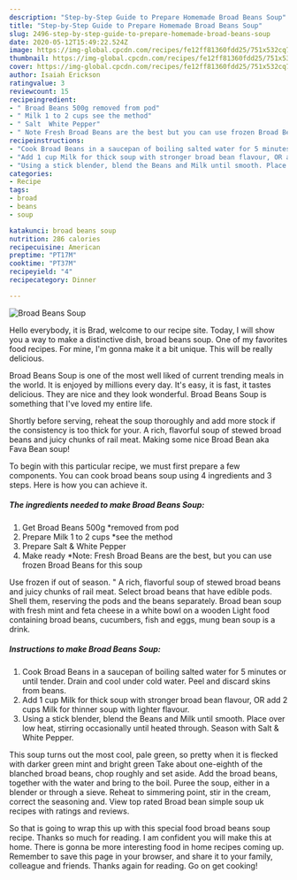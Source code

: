 ```yaml
---
description: "Step-by-Step Guide to Prepare Homemade Broad Beans Soup"
title: "Step-by-Step Guide to Prepare Homemade Broad Beans Soup"
slug: 2496-step-by-step-guide-to-prepare-homemade-broad-beans-soup
date: 2020-05-12T15:49:22.524Z
image: https://img-global.cpcdn.com/recipes/fe12ff81360fdd25/751x532cq70/broad-beans-soup-recipe-main-photo.jpg
thumbnail: https://img-global.cpcdn.com/recipes/fe12ff81360fdd25/751x532cq70/broad-beans-soup-recipe-main-photo.jpg
cover: https://img-global.cpcdn.com/recipes/fe12ff81360fdd25/751x532cq70/broad-beans-soup-recipe-main-photo.jpg
author: Isaiah Erickson
ratingvalue: 3
reviewcount: 15
recipeingredient:
- " Broad Beans 500g removed from pod"
- " Milk 1 to 2 cups see the method"
- " Salt  White Pepper"
- " Note Fresh Broad Beans are the best but you can use frozen Broad Beans for this soup"
recipeinstructions:
- "Cook Broad Beans in a saucepan of boiling salted water for 5 minutes or until tender. Drain and cool under cold water. Peel and discard skins from beans."
- "Add 1 cup Milk for thick soup with stronger broad bean flavour, OR add 2 cups Milk for thinner soup with lighter flavour."
- "Using a stick blender, blend the Beans and Milk until smooth. Place over low heat, stirring occasionally until heated through. Season with Salt &amp; White Pepper."
categories:
- Recipe
tags:
- broad
- beans
- soup

katakunci: broad beans soup 
nutrition: 286 calories
recipecuisine: American
preptime: "PT17M"
cooktime: "PT37M"
recipeyield: "4"
recipecategory: Dinner

---
```



![Broad Beans Soup](https://img-global.cpcdn.com/recipes/fe12ff81360fdd25/751x532cq70/broad-beans-soup-recipe-main-photo.jpg)

Hello everybody, it is Brad, welcome to our recipe site. Today, I will show you a way to make a distinctive dish, broad beans soup. One of my favorites food recipes. For mine, I'm gonna make it a bit unique. This will be really delicious.

Broad Beans Soup is one of the most well liked of current trending meals in the world. It is enjoyed by millions every day. It's easy, it is fast, it tastes delicious. They are nice and they look wonderful. Broad Beans Soup is something that I've loved my entire life.

Shortly before serving, reheat the soup thoroughly and add more stock if the consistency is too thick for your. A rich, flavorful soup of stewed broad beans and juicy chunks of rail meat. Making some nice Broad Bean aka Fava Bean soup!


To begin with this particular recipe, we must first prepare a few components. You can cook broad beans soup using 4 ingredients and 3 steps. Here is how you can achieve it.

<!--inarticleads1-->

##### The ingredients needed to make Broad Beans Soup:

1. Get  Broad Beans 500g *removed from pod
1. Prepare  Milk 1 to 2 cups *see the method
1. Prepare  Salt &amp; White Pepper
1. Make ready  *Note: Fresh Broad Beans are the best, but you can use frozen Broad Beans for this soup


Use frozen if out of season. &#34; A rich, flavorful soup of stewed broad beans and juicy chunks of rail meat. Select broad beans that have edible pods. Shell them, reserving the pods and the beans separately. Broad bean soup with fresh mint and feta cheese in a white bowl on a wooden Light food containing broad beans, cucumbers, fish and eggs, mung bean soup is a drink. 

<!--inarticleads2-->

##### Instructions to make Broad Beans Soup:

1. Cook Broad Beans in a saucepan of boiling salted water for 5 minutes or until tender. Drain and cool under cold water. Peel and discard skins from beans.
1. Add 1 cup Milk for thick soup with stronger broad bean flavour, OR add 2 cups Milk for thinner soup with lighter flavour.
1. Using a stick blender, blend the Beans and Milk until smooth. Place over low heat, stirring occasionally until heated through. Season with Salt &amp; White Pepper.


This soup turns out the most cool, pale green, so pretty when it is flecked with darker green mint and bright green Take about one-eighth of the blanched broad beans, chop roughly and set aside. Add the broad beans, together with the water and bring to the boil. Puree the soup, either in a blender or through a sieve. Reheat to simmering point, stir in the cream, correct the seasoning and. View top rated Broad bean simple soup uk recipes with ratings and reviews. 

So that is going to wrap this up with this special food broad beans soup recipe. Thanks so much for reading. I am confident you will make this at home. There is gonna be more interesting food in home recipes coming up. Remember to save this page in your browser, and share it to your family, colleague and friends. Thanks again for reading. Go on get cooking!
